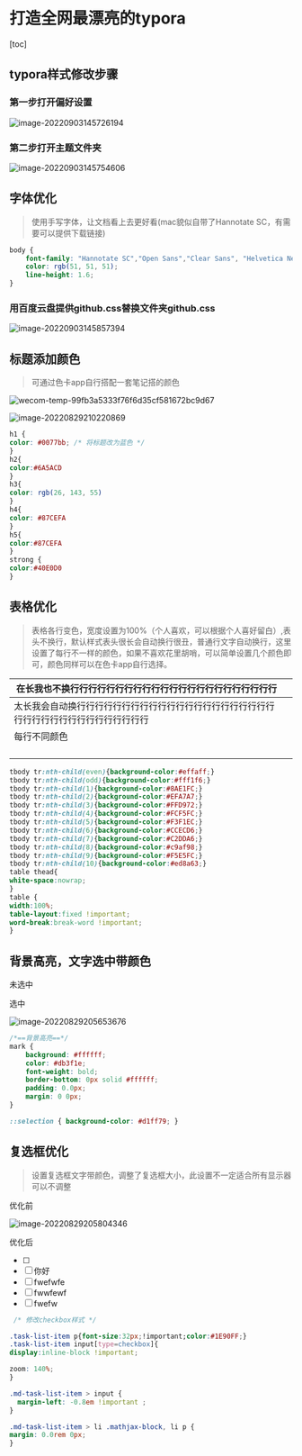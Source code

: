 # 打造全网最漂亮的typora

[toc]



## typora样式修改步骤

### 第一步打开偏好设置

![image-20220903145726194](打造全网最漂亮的typora主题.assets/image-20220903145726194.png)



### 第二步打开主题文件夹

![image-20220903145754606](打造全网最漂亮的typora主题.assets/image-20220903145754606.png)





## 字体优化

> 使用手写字体，让文档看上去更好看(mac貌似自带了Hannotate SC，有需要可以提供下载链接)

```css
body {
    font-family: "Hannotate SC","Open Sans","Clear Sans", "Helvetica Neue", Helvetica, Arial, sans-serif;
    color: rgb(51, 51, 51);
    line-height: 1.6;
}
```



### 用百度云盘提供github.css替换文件夹github.css

![image-20220903145857394](打造全网最漂亮的typora主题.assets/image-20220903145857394.png)

## 标题添加颜色

> 可通过色卡app自行搭配一套笔记搭的颜色

![wecom-temp-99fb3a5333f76f6d35cf581672bc9d67](打造全网最漂亮的typora主题.assets/wecom-temp-99fb3a5333f76f6d35cf581672bc9d67.jpg)

![image-20220829210220869](打造全网最漂亮的typora主题.assets/image-20220829210220869.png)



```css
h1 {
color: #0077bb; /* 将标题改为蓝色 */
}
h2{
color:#6A5ACD
}
h3{
color: rgb(26, 143, 55)
}
h4{
color: #87CEFA
}
h5{
color:#87CEFA
}
strong {
color:#40E0D0
}
```





## 表格优化

> 表格各行变色，宽度设置为100%（个人喜欢，可以根据个人喜好留白）,表头不换行，默认样式表头很长会自动换行很丑，普通行文字自动换行，这里设置了每行不一样的颜色，如果不喜欢花里胡哨，可以简单设置几个颜色即可，颜色同样可以在色卡app自行选择。



| 在长我也不换行行行行行行行行行行行行行行行行行行行行行行行   |      |
| ------------------------------------------------------------ | ---- |
| 太长我会自动换行行行行行行行行行行行行行行行行行行行行行行行行行行行行行行行行行行行行行 |      |
| 每行不同颜色                                                 |      |
|                                                              |      |
|                                                              |      |
|                                                              |      |
|                                                              |      |



```css
tbody tr:nth-child(even){background-color:#effaff;}
tbody tr:nth-child(odd){background-color:#fff1f6;}
tbody tr:nth-child(1){background-color:#8AE1FC;}
tbody tr:nth-child(2){background-color:#EFA7A7;}
tbody tr:nth-child(3){background-color:#FFD972;}
tbody tr:nth-child(4){background-color:#FCF5FC;}
tbody tr:nth-child(5){background-color:#F3F1EC;}
tbody tr:nth-child(6){background-color:#CCECD6;}
tbody tr:nth-child(7){background-color:#C2DDA6;}
tbody tr:nth-child(8){background-color:#c9af98;}
tbody tr:nth-child(9){background-color:#F5E5FC;}
tbody tr:nth-child(10){background-color:#ed8a63;}
table thead{
white-space:nowrap;
}
table {
width:100%;
table-layout:fixed !important;
word-break:break-word !important;
}
```







## 背景高亮，文字选中带颜色

未选中

选中

![image-20220829205653676](打造全网最漂亮的typora主题.assets/image-20220829205653676.png)

```css
/*==背景高亮==*/
mark {
    background: #ffffff;
    color: #db3f1e;
    font-weight: bold;
    border-bottom: 0px solid #ffffff;
    padding: 0.0px;
    margin: 0 0px;
}

::selection { background-color: #d1ff79; }
```



## 复选框优化

> 设置复选框文字带颜色，调整了复选框大小，此设置不一定适合所有显示器可以不调整

优化前

![image-20220829205804346](打造全网最漂亮的typora主题.assets/image-20220829205804346.png)

优化后

- [ ] 
- [ ] 你好
- [ ] fwefwfe
- [ ] fwwfewf
- [ ] fwefw

```css
 /* 修改checkbox样式 */

.task-list-item p{font-size:32px;!important;color:#1E90FF;}
.task-list-item input[type=checkbox]{
display:inline-block !important;

zoom: 140%;
}

.md-task-list-item > input {
  margin-left: -0.8em !important ;
}

.md-task-list-item > li .mathjax-block, li p {
margin: 0.0rem 0px;
}
```

